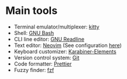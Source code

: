 # Main tools

* Terminal emulator/multiplexer: [kitty](https://sw.kovidgoyal.net/kitty/)
* Shell: [GNU Bash](https://www.gnu.org/software/bash/)
* CLI line editor: [GNU Readline](https://tiswww.case.edu/php/chet/readline/rltop.html)
* Text editor: [Neovim](https://neovim.io/) (See configuration [here](https://github.com/Asheq/vim-config))
* Keyboard customizer: [Karabiner-Elements](https://pqrs.org/osx/karabiner/)
* Version control system: [Git](https://git-scm.com/)
* Code formatter: [Prettier](https://prettier.io/)
* Fuzzy finder: [fzf](https://github.com/junegunn/fzf)
